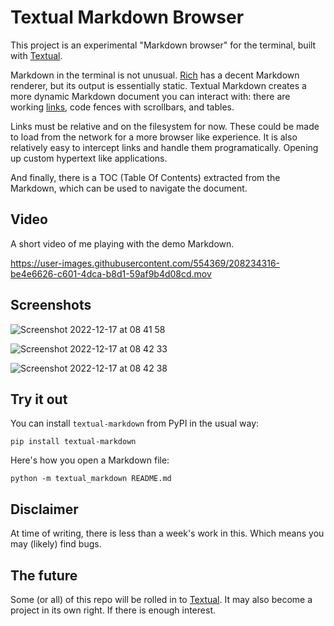 # Textual Markdown Browser

This project is an experimental "Markdown browser" for the terminal, built with [Textual](https://github.com/Textualize/textual).

Markdown in the terminal is not unusual. [Rich](https://github.com/Textualize/rich) has a decent Markdown renderer, but its output is essentially static. Textual Markdown creates a more dynamic Markdown document you can interact with: there are working [links](./demo.md), code fences with scrollbars, and tables.

Links must be relative and on the filesystem for now. These could be made to load from the network for a more browser like experience. It is also relatively easy to intercept links and handle them programatically. Opening up custom hypertext like applications.

And finally, there is a TOC (Table Of Contents) extracted from the Markdown, which can be used to navigate the document.

## Video

A short video of me playing with the demo Markdown.

https://user-images.githubusercontent.com/554369/208234316-be4e6626-c601-4dca-b8d1-59af9b4d08cd.mov


## Screenshots

![Screenshot 2022-12-17 at 08 41 58](https://user-images.githubusercontent.com/554369/208233944-542b1fec-daaf-4c4b-81d1-2d9eec61e727.png)


![Screenshot 2022-12-17 at 08 42 33](https://user-images.githubusercontent.com/554369/208233987-9667dd87-5ef3-45c3-91fc-166f069e14cb.png)

![Screenshot 2022-12-17 at 08 42 38](https://user-images.githubusercontent.com/554369/208233988-f0733761-6794-41f9-893f-f0258b23b988.png)

## Try it out

You can install `textual-markdown` from PyPI in the usual way:

```
pip install textual-markdown
```

Here's how you open a Markdown file:

```
python -m textual_markdown README.md
```

## Disclaimer

At time of writing, there is less than a week's work in this. Which means you may (likely) find bugs.

## The future

Some (or all) of this repo will be rolled in to [Textual](https://github.com/Textualize/textual). It may also become a project in its own right. If there is enough interest.
